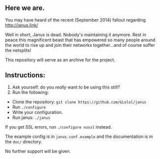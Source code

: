 Here we are.
-----
You may have heard of the recent (September 2014) fallout regarding http://janus.link/ 

Well in short, Janus is dead. Nobody's maintaining it anymore. Rest in peace this magnificent beast that has empowered so many people around the world to rise up and join their networks together...and of course suffer the netsplits! 

This repository will serve as an archive for the project. 

Instructions:
--------------

1. Ask yourself: do you *really* want to be using this still?
2. Run the following: 
  * Clone the repository: `git clone https://github.com/GLolol/janus`
  * Run `./configure`
  * Write your configuration.
  * Run janus: `./janus`
 
If you get SSL errors, run `./configure nossl` instead.

The example config is in `janus.conf.example` and the documentation is in the `doc/` directory. 

No further support will be given.
